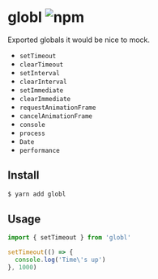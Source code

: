 # globl ![npm](https://flat.badgen.net/npm/v/globl)

Exported globals it would be nice to mock.

* `setTimeout`
* `clearTimeout`
* `setInterval`
* `clearInterval`
* `setImmediate`
* `clearImmediate`
* `requestAnimationFrame`
* `cancelAnimationFrame`
* `console`
* `process`
* `Date`
* `performance`

## Install

```sh
$ yarn add globl
```

## Usage

```ts
import { setTimeout } from 'globl'

setTimeout(() => {
  console.log('Time\'s up')
}, 1000)
```
